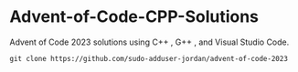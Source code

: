 # Advent-of-Code-CPP-Solutions

Advent of Code 2023 solutions using C++ , G++ , and Visual Studio Code.

```
git clone https://github.com/sudo-adduser-jordan/advent-of-code-2023
```
